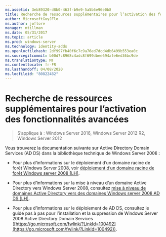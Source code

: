 ```yaml
---
ms.assetid: 3eb89320-d8b0-463f-b9e9-5a5b6e96e0b8
title: Recherche de ressources supplémentaires pour l’activation des fonctionnalités avancées
author: MicrosoftGuyJFlo
ms.author: joflore
manager: mtillman
ms.date: 05/31/2017
ms.topic: article
ms.prod: windows-server
ms.technology: identity-adds
ms.openlocfilehash: 2df997fb40f6c7c9a76ed7dcd4db6499b553ea0c
ms.sourcegitcommit: b00d7c8968c4adc8f699dbee694afe6ed36bc9de
ms.translationtype: MT
ms.contentlocale: fr-FR
ms.lasthandoff: 04/08/2020
ms.locfileid: "80822482"
---
```

# <a name="finding-additional-resources-for-enabling-advanced-features"></a>Recherche de ressources supplémentaires pour l’activation des fonctionnalités avancées

>S’applique à : Windows Server 2016, Windows Server 2012 R2, Windows Server 2012

Vous trouverez la documentation suivante sur Active Directory Domain Services (AD DS) dans la bibliothèque technique de Windows Server 2008 :  
  
-   Pour plus d’informations sur le déploiement d’un domaine racine de forêt Windows Server 2008, voir [déploiement d’un domaine racine de forêt Windows server 2008 \[LH\]](assetId:///92406e8d-dc1c-4740-a00a-2c4032896dd1).  
  
-   Pour plus d’informations sur la mise à niveau d’un domaine Active Directory vers Windows Server 2008, consultez [mise à niveau de domaines Active Directory vers des domaines Windows server 2008 AD DS \[LH\]](assetId:///9c91be5f-df14-40b2-b176-2b1852a51e61).  
  
-   Pour plus d’informations sur le déploiement de AD DS, consultez le guide pas à pas pour l’installation et la suppression de Windows Server 2008 Active Directory Domain Services ([https://go.microsoft.com/fwlink/?LinkId=100492](https://go.microsoft.com/fwlink/?LinkId=100492)).  
  


